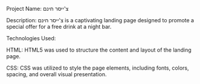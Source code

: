 Project Name: צ'ייסר חינם

Description: צ'ייסר חינם is a captivating landing page designed to promote a special offer for a free drink at a night bar.

Technologies Used:

HTML: HTML5 was used to structure the content and layout of the landing page.

CSS: CSS was utilized to style the page elements, including fonts, colors, spacing, and overall visual presentation.
